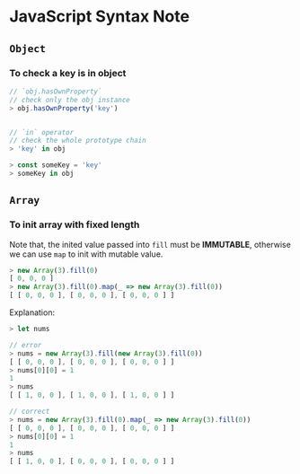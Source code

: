 JavaScript Syntax Note
======

## `Object`

### To check a key is in object

```js
// `obj.hasOwnProperty`
// check only the obj instance
> obj.hasOwnProperty('key')


// `in` operator
// check the whole prototype chain
> 'key' in obj

> const someKey = 'key'
> someKey in obj
```

## `Array`

### To init array with fixed length

Note that, the inited value passed into `fill` must be **IMMUTABLE**,
otherwise we can use `map` to init with mutable value.

```js
> new Array(3).fill(0)
[ 0, 0, 0 ]
> new Array(3).fill(0).map(_ => new Array(3).fill(0))
[ [ 0, 0, 0 ], [ 0, 0, 0 ], [ 0, 0, 0 ] ]
```

Explanation:

```js
> let nums

// error
> nums = new Array(3).fill(new Array(3).fill(0))
[ [ 0, 0, 0 ], [ 0, 0, 0 ], [ 0, 0, 0 ] ]
> nums[0][0] = 1
1
> nums
[ [ 1, 0, 0 ], [ 1, 0, 0 ], [ 1, 0, 0 ] ]

// correct
> nums = new Array(3).fill(0).map(_ => new Array(3).fill(0))
[ [ 0, 0, 0 ], [ 0, 0, 0 ], [ 0, 0, 0 ] ]
> nums[0][0] = 1
1
> nums
[ [ 1, 0, 0 ], [ 0, 0, 0 ], [ 0, 0, 0 ] ]
```
